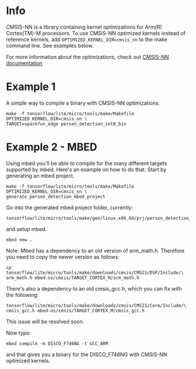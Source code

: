 <!-- mdformat off(b/169948621#comment2) -->

# Info
CMSIS-NN is a library containing kernel optimizations for Arm(R) Cortex(TM)-M
processors. To use CMSIS-NN optimized kernels instead of reference kernels, add
`OPTIMIZED_KERNEL_DIR=cmsis_nn` to the make command line. See examples below.

For more information about the optimizations, check out
[CMSIS-NN documentation](https://github.com/ARM-software/CMSIS_5/blob/develop/CMSIS/NN/README.md)

# Example 1

A simple way to compile a binary with CMSIS-NN optimizations.

```
make -f tensorflow/lite/micro/tools/make/Makefile OPTIMIZED_KERNEL_DIR=cmsis_nn \
TARGET=sparkfun_edge person_detection_int8_bin
```

# Example 2 - MBED

Using mbed you'll be able to compile for the many different targets supported by
mbed. Here's an example on how to do that. Start by generating an mbed project.

```
make -f tensorflow/lite/micro/tools/make/Makefile OPTIMIZED_KERNEL_DIR=cmsis_nn \
generate_person_detection_mbed_project
```

Go into the generated mbed project folder, currently:

```
tensorflow/lite/micro/tools/make/gen/linux_x86_64/prj/person_detection_int8/mbed
```

and setup mbed.

```
mbed new .
```

Note: Mbed has a dependency to an old version of arm_math.h. Therefore you need
to copy the newer version as follows:

```
cp tensorflow/lite/micro/tools/make/downloads/cmsis/CMSIS/DSP/Include/\
arm_math.h mbed-os/cmsis/TARGET_CORTEX_M/arm_math.h
```

There's also a dependency to an old cmsis_gcc.h, which you can fix with the
following:

```
tensorflow/lite/micro/tools/make/downloads/cmsis/CMSIS/Core/Include/\
cmsis_gcc.h mbed-os/cmsis/TARGET_CORTEX_M/cmsis_gcc.h
```

This issue will be resolved soon.

Now type:

```
mbed compile -m DISCO_F746NG -t GCC_ARM
```

and that gives you a binary for the DISCO_F746NG with CMSIS-NN optimized
kernels.
